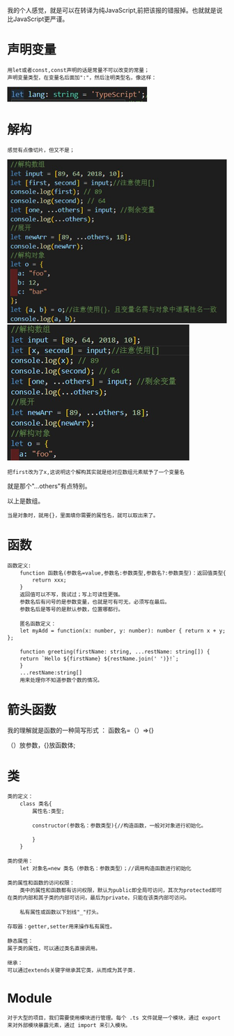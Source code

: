 我的个人感觉，就是可以在转译为纯JavaScript,前把该报的错报掉。也就就是说比JavaScript更严谨。
# 声明变量

    用let或者const,const声明的话是常量不可以改变的常量；
    声明变量类型，在变量名后面加":"，然后注明类型名，像这样：

![test](./image/snipaste20220616_195953.jpg)

# 解构

    感觉有点像切片，但又不是；
![test](./image/snipaste20220616_200452.jpg)
![test](./image/snipaste20220616_200520.jpg)

    把first改为了x,这说明这个解构其实就是给对应数组元素赋予了一个变量名
就是那个"...others"有点特别。

以上是数组。

    当是对象时，就用{}，里面填你需要的属性名，就可以取出来了。

# 函数

    函数定义:
        function 函数名(参数名=value,参数名:参数类型,参数名?:参数类型)：返回值类型{
            return xxx;
        }
        返回值可以不写，我试过；写上可读性更强。
        参数名后有问号的是参数变量，也就是可有可无，必须写在最后。
        参数名后是等号的是默认参数，位置哪都行。

        匿名函数定义：
        let myAdd = function(x: number, y: number): number { return x + y; };

        function greeting(firstName: string, ...restName: string[]) {
        return `Hello ${firstName} ${restName.join(' ')}!`;
        }
        ...restName:string[]
        用来处理你不知道参数个数的情况。

# 箭头函数

我的理解就是函数的一种简写形式 ：
 函数名=（）=>{}

 （）放参数，{}放函数体;

 # 类

    类的定义：
        class 类名{
            属性名:类型;

            constructor(参数名：参数类型){//构造函数，一般对对象进行初始化。

            }
        }

    类的使用：
        let 对象名=new 类名（参数名：参数类型）；//调用构造函数进行初始化

    类的属性和函数的访问权限：
        类中的属性和函数都有访问权限，默认为public即全局可访问，其次为protected即可在类的内部和其子类的内部可访问，最后为private，只能在该类内部可访问。

        私有属性或函数以下划线"_"打头。

    存取器：getter,setter用来操作私有属性。

    静态属性：
    属于类的属性，可以通过类名直接调用。

    继承：
    可以通过extends关键字继承其它类，从而成为其子类.

# Module
    对于大型的项目，我们需要使用模块进行管理。每个 .ts 文件就是一个模块，通过 export 来对外部模块暴露元素，通过 import 来引入模块。